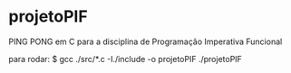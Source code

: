 # projetoPIF
PING PONG em C para a disciplina de Programação Imperativa Funcional

para rodar: 
    $ gcc ./src/*.c -I./include -o projetoPIF 
    ./projetoPIF
